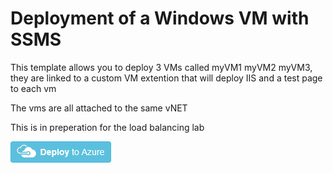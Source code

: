 # Deployment of a Windows VM with SSMS

This template allows you to deploy 3 VMs called myVM1 myVM2 myVM3, they are linked to a custom VM extention that will deploy IIS and a test page to each vm

The vms are all attached to the same vNET

This is in preperation for the load balancing lab


<a href="https://portal.azure.com/#create/Microsoft.Template/uri/https%3A%2F%2Fraw.githubusercontent.com%2Fgodeploy%2FAZ103%2Fmaster%2FLab%208%20Lab%201%2Fazuredeploy.json" target="_blank">
    <img src="https://raw.githubusercontent.com/Azure/azure-quickstart-templates/master/1-CONTRIBUTION-GUIDE/images/deploytoazure.png"/>
</a>